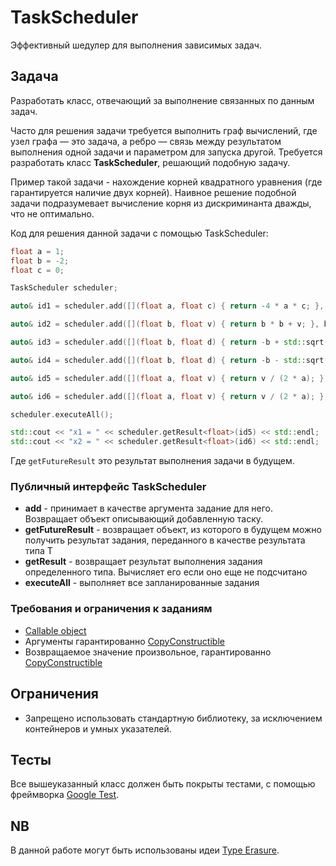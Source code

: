 # TaskScheduler

Эффективный шедулер для выполнения зависимых задач.

## Задача

Разработать класс, отвечающий за выполнение связанных по данным задач.

Часто для решения задачи требуется выполнить граф вычислений, где узел графа — это задача, а ребро — связь между
результатом выполнения одной задачи и параметром для запуска другой. Требуется разработать класс **TaskScheduler**,
решающий подобную задачу.

Пример такой задачи - нахождение корней квадратного уравнения (где гарантируется наличие двух корней).
Наивное решение подобной задачи подразумевает вычисление корня из дискриминанта дважды, что не оптимально.

Код для решения данной задачи с помощью TaskScheduler:

```cpp
float a = 1;
float b = -2;
float c = 0;

TaskScheduler scheduler;

auto& id1 = scheduler.add([](float a, float c) { return -4 * a * c; }, a, c);

auto& id2 = scheduler.add([](float b, float v) { return b * b + v; }, b, scheduler.getFutureResult<float>(id1));

auto& id3 = scheduler.add([](float b, float d) { return -b + std::sqrt(d); }, b, scheduler.getFutureResult<float>(id2));

auto& id4 = scheduler.add([](float b, float d) { return -b - std::sqrt(d); }, b, scheduler.getFutureResult<float>(id2));

auto& id5 = scheduler.add([](float a, float v) { return v / (2 * a); }, a, scheduler.getFutureResult<float>(id3));

auto& id6 = scheduler.add([](float a, float v) { return v / (2 * a); }, a, scheduler.getFutureResult<float>(id4));

scheduler.executeAll();

std::cout << "x1 = " << scheduler.getResult<float>(id5) << std::endl;
std::cout << "x2 = " << scheduler.getResult<float>(id6) << std::endl;
```

Где ```getFutureResult``` это результат выполнения задачи в будущем.

### Публичный интерфейс TaskScheduler

- **add** - принимает в качестве аргумента задание для него. Возвращает объект описывающий добавленную таску.
- **getFutureResult<T>** - возвращает объект, из которого в будущем можно получить результат задания, переданного в
  качестве результата типа Т
- **getResult<T>** - возвращает результат выполнения задания определенного типа. Вычисляет его если оно еще не
  подсчитано
- **executeAll** - выполняет все запланированные задания

### Требования и ограничения к заданиям

- [Callable object](https://en.cppreference.com/w/cpp/named_req/Callable)
- Аргументы гарантированно [CopyConstructible](https://en.cppreference.com/w/cpp/named_req/CopyConstructible)
- Возвращаемое значение произвольное,
  гарантированно [CopyConstructible](https://en.cppreference.com/w/cpp/named_req/CopyConstructible)

## Ограничения

- Запрещено использовать стандартную библиотеку, за исключением контейнеров и умных указателей.

## Тесты

Все вышеуказанный класс должен быть покрыты тестами, с помощью
фреймворка [Google Test](http://google.github.io/googletest).

## NB

В данной работе могут быть использованы
идеи [Type Erasure](https://en.wikibooks.org/wiki/More_C%2B%2B_Idioms/Type_Erasure).
